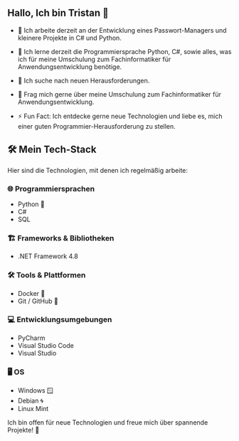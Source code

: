## Hallo, Ich bin Tristan 👋

- 🔭 Ich arbeite derzeit an der Entwicklung eines Passwort-Managers und kleinere Projekte in C# und Python.
    
- 🌱 Ich lerne derzeit die Programmiersprache Python, C#, sowie alles, was ich für meine Umschulung zum Fachinformatiker für Anwendungsentwicklung benötige.
    
- 👯 Ich suche nach neuen Herausforderungen.
    
- 💬 Frag mich gerne über meine Umschulung zum Fachinformatiker für Anwendungsentwicklung.
    
- ⚡ Fun Fact: Ich entdecke gerne neue Technologien und liebe es, mich einer guten Programmier-Herausforderung zu stellen.

## 🛠️ Mein Tech-Stack

Hier sind die Technologien, mit denen ich regelmäßig arbeite:

### 🌐 Programmiersprachen
- Python 🐍
- C#
- SQL

### 🏗️ Frameworks & Bibliotheken
- .NET Framework 4.8

### 🛠️ Tools & Plattformen
- Docker 🐳
- Git / GitHub 🐙

### 💻 Entwicklungsumgebungen
- PyCharm
- Visual Studio Code
- Visual Studio

### 🖥️ OS
- Windows 🪟
- Debian 🌀
- Linux Mint 

Ich bin offen für neue Technologien und freue mich über spannende Projekte! 🚀
